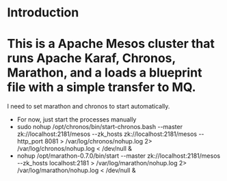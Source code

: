 # Introduction

This is a Apache Mesos cluster that runs Apache Karaf, Chronos, Marathon, and a loads a blueprint file with a simple transfer to MQ.
==============================
I need to set marathon and chronos to start automatically. 
- For now, just start the processes manually
- sudo nohup /opt/chronos/bin/start-chronos.bash --master zk://localhost:2181/mesos --zk_hosts zk://localhost:2181/mesos --http_port 8081 > /var/log/chronos/nohup.log 2> /var/log/chronos/nohup.log < /dev/null &
- nohup /opt/marathon-0.7.0/bin/start --master zk://localhost:2181/mesos --zk_hosts localhost:2181 > /var/log/marathon/nohup.log 2> /var/log/marathon/nohup.log < /dev/null & 
